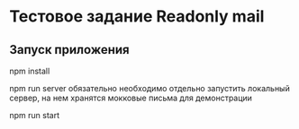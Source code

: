 # Тестовое задание Readonly mail

## Запуск приложения

npm install

npm run server обязательно необходимо отдельно запустить локальный сервер, на нем хранятся мокковые письма для демонстрации

npm run start
